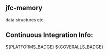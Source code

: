 <!--- WARN --->
<!--- This file is automatically generated from /Users/josephcameron/Workspace/jfc-memory/docs/CMakeLists.txt. Using template /Users/josephcameron/Workspace/jfc-memory/jfc-cmake/modules/generate_readme_md/README.md.in. Do not edit this file directly! --->
<!--- WARN --->

## jfc-memory

data structures etc





## Continuous Integration Info:
${PLATFORMS_BADGE} ${COVERALLS_BADGE}

<!--- WARN --->
<!--- This file is automatically generated from /Users/josephcameron/Workspace/jfc-memory/docs/CMakeLists.txt. Using template /Users/josephcameron/Workspace/jfc-memory/jfc-cmake/modules/generate_readme_md/README.md.in. Do not edit this file directly! --->
<!--- WARN --->
